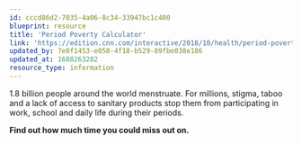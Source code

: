 ```yaml
---
id: cccd86d2-7035-4a06-8c34-33947bc1c400
blueprint: resource
title: 'Period Poverty Calculator'
link: 'https://edition.cnn.com/interactive/2018/10/health/period-poverty-calcuator-asequals-intl/'
updated_by: 7e0f1453-e058-4f18-b529-89fbe038e186
updated_at: 1688263282
resource_type: information
---
```

1.8 billion people around the world menstruate. For millions, stigma, taboo and a lack of access to sanitary products stop them from participating in work, school and daily life during their periods.

**Find out how much time you could miss out on.**